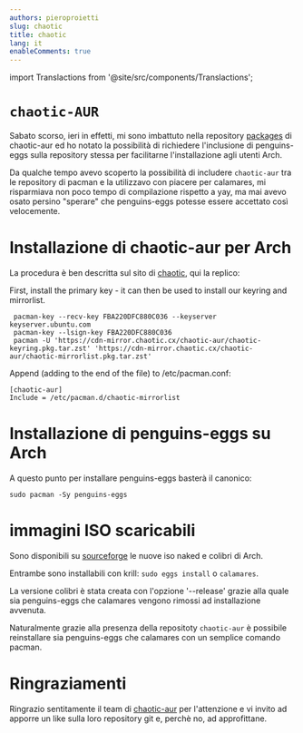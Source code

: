 ```yaml
---
authors: pieroproietti
slug: chaotic
title: chaotic
lang: it
enableComments: true
---
```


import Translactions from '@site/src/components/Translactions';

<Translactions />

# `chaotic-AUR`

Sabato scorso, ieri in effetti, mi sono imbattuto nella repository [packages](https://github.com/chaotic-aur/packages) di chaotic-aur ed ho notato la possibilità di richiedere l'inclusione di penguins-eggs sulla repository stessa per facilitarne l'installazione agli utenti Arch.

Da qualche tempo avevo scoperto la possibilità di includere `chaotic-aur` tra le repository di pacman e la utilizzavo con piacere per calamares, mi risparmiava non poco tempo di compilazione rispetto a yay, ma mai avevo osato persino "sperare" che penguins-eggs potesse essere accettato così velocemente.


# Installazione di chaotic-aur per Arch

La procedura è ben descritta sul sito di [chaotic](https://aur.chaotic.cx/), qui la replico:

First, install the primary key - it can then be used to install our keyring and mirrorlist.

```
 pacman-key --recv-key FBA220DFC880C036 --keyserver keyserver.ubuntu.com
 pacman-key --lsign-key FBA220DFC880C036
 pacman -U 'https://cdn-mirror.chaotic.cx/chaotic-aur/chaotic-keyring.pkg.tar.zst' 'https://cdn-mirror.chaotic.cx/chaotic-aur/chaotic-mirrorlist.pkg.tar.zst'
```

Append (adding to the end of the file) to /etc/pacman.conf:
```
[chaotic-aur]
Include = /etc/pacman.d/chaotic-mirrorlist
```

# Installazione di penguins-eggs su Arch
A questo punto per installare penguins-eggs basterà il canonico:

```
sudo pacman -Sy penguins-eggs
```

# immagini ISO scaricabili
Sono disponibili su [sourceforge](https://sourceforge.net/projects/penguins-eggs/files/ISOS/arch/) le nuove iso naked e colibri di Arch.

Entrambe sono installabili con krill: `sudo eggs install` o `calamares`.

La versione colibri è stata creata con l'opzione '--release' grazie alla quale sia penguins-eggs che calamares vengono rimossi ad installazione avvenuta.

Naturalmente grazie alla presenza della repositoty `chaotic-aur` è possibile reinstallare sia penguins-eggs che calamares con un semplice comando pacman.

# Ringraziamenti
Ringrazio sentitamente il team di [chaotic-aur](https://aur.chaotic.cx) per l'attenzione e vi invito ad apporre un like sulla loro repository git e, perchè no, ad approfittane.


